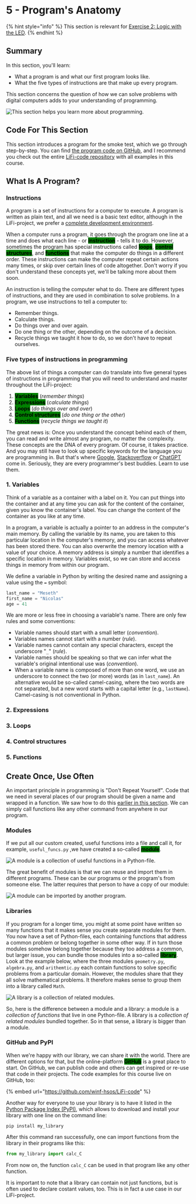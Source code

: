# 5 - Program's Anatomy

{% hint style="info" %}
This section is relevant for [Exercise 2: Logic with the LED](https://github.com/winf-hsos/lifi-exercises/raw/main/exercises/02\_exercise\_logic\_with\_the\_led.pdf).
{% endhint %}

## Summary

In this section, you'll learn:

* What a program is and what our first program looks like.
* What the five types of instructions are that make up every program.

This section concerns the question of how we can solve problems with digital computers adds to your understanding of programming.&#x20;



<img src="../.gitbook/assets/file.excalidraw (2) (1).svg" alt="This section helps you learn more about programming." class="gitbook-drawing">

## Code For This Section

This section introduces a program for the smoke test, which we go through step-by-step. You can find [the program code on GitHub](https://github.com/winf-hsos/LiFi-code/blob/main/examples/smoke\_test.py), and I recommend you check out the entire [LiFi-code repository](https://github.com/winf-hsos/LiFi-code) with all examples in this course.

## What Is A Program?

### Instructions

A program is a set of instructions for a computer to execute. A program is written as plain text, and all we need is a basic text editor, although in the LiFi-project, we prefer a [complete development environment](development-environment.md).&#x20;

When a computer runs a program, it goes through the program one line at a time and does what each line - or <mark style="background-color:green;">**instruction**</mark> - tells it to do. However, sometimes the program has special instructions called <mark style="background-color:green;">**loops**</mark>, <mark style="background-color:green;">**control structures**</mark>, and <mark style="background-color:green;">**functions**</mark> that make the computer do things in a different order. These instructions can make the computer repeat certain actions many times, or skip over certain lines of code altogether. Don't worry if you don't understand these concepts yet, we'll be talking more about them soon.

An instruction is telling the computer what to do. There are different types of instructions, and they are used in combination to solve problems. In a program, we use instructions to tell a computer to:

* Remember things.
* Calculate things.
* Do things over and over again.
* Do one thing or the other, depending on the outcome of a decision.
* Recycle things we taught it how to do, so we don't have to repeat ourselves.

### Five types of instructions in programming

The above list of things a computer can do translate into five general types of instructions in programming that you will need to understand and master throughout the LiFi-project:

1. <mark style="background-color:green;">**Variables**</mark> (_remember things_)
2. <mark style="background-color:green;">**Expressions**</mark> (_calculate things_)
3. <mark style="background-color:green;">**Loops**</mark> (_do things over and over_)
4. <mark style="background-color:green;">**Control structures**</mark> (_do one thing or the other_)
5. <mark style="background-color:green;">**Functions**</mark> (_recycle things we taught it_)

The great news is: Once you understand the concept behind each of them, you can read and write almost any program, no matter the complexity. These concepts are the DNA of every program. Of course, it takes practice. And you may still have to look up specific keywords for the language you are programming in. But that's where [Google](https://app.gitbook.com/u/5a55d1d8d10859002f1ae2f5), [Stackoverflow](https://stackoverflow.com/) or [ChatGPT](https://chat.openai.com/chat) come in. Seriously, they are every programmer's best buddies. Learn to use them.

### 1. Variables

Think of a variable as a container with a label on it. You can put things into the container and at any time you can ask for the content of the container, given you know the container's label. You can change the content of the container as you like at any time.

In a program, a variable is actually a pointer to an address in the computer's main memory. By calling the variable by its name, you are taken to this particular location in the computer's memory, and you can access whatever has been stored there. You can also overwrite the memory location with a value of your choice. A memory address is simply a number that identifies a specific location in memory. Variables exist, so we can store and access things in memory from within our program.&#x20;

We define a variable in Python by writing the desired name and assigning a value using the `=` symbol:

```python
last_name = "Meseth"
first_name = "Nicolas"
age = 41
```

We are more or less free in choosing a variable's name. There are only few rules and some conventions:

* Variable names should start with a small letter (_convention_).&#x20;
* Variables names cannot start with a number (_rule_).
* Variable names cannot contain any special characters, except the underscore "`_`" (_rule_).
* Variable names should be speaking so that we can infer what the variable's original intentional use was (_convention_).
* When a variable name is composed of more than one word, we use an underscore to connect the two (or more) words (as in `last_name`). An alternative would be so-called camel-casing, where the two words are not separated, but a new word starts with a capital letter (e.g., `lastName`). Camel-casing is not conventional in Python.

### 2. Expressions

### 3. Loops

### 4. Control structures

### 5. Functions

## Create Once, Use Often

An important principle in programming is "Don't Repeat Yourself". Code that we need in several places of our program should be given a name and wrapped in a function. We saw how to do this [earlier in this section](programs.md#5.-functions). We can simply call functions like any other command from anywhere in our program.&#x20;

### Modules

If we put all our custom created, useful functions into a file and call it, for example, `useful_funcs.py` ,we have created a so-called <mark style="background-color:green;">**module**</mark>.

<img src="../.gitbook/assets/file.excalidraw (2).svg" alt="A module is a collection of useful functions in a Python-file." class="gitbook-drawing">

The great benefit of modules is that we can reuse and import them in different programs. These can be our programs or the program's from someone else. The latter requires that person to have a copy of our module:

<img src="../.gitbook/assets/file.excalidraw (3) (2).svg" alt="A module can be imported by another program." class="gitbook-drawing">



### Libraries

If you program for a longer time, you might at some point have written so many functions that it makes sense you create separate modules for them. You now have a set of Python-files, each containing functions that address a common problem or belong together in some other way. If in turn those modules somehow belong together because they too address a common, but larger issue, you can bundle those modules into a so-called <mark style="background-color:green;">**library**</mark>. Look at the example below, where the three modules `geometry.py`, `algebra.py`, and `arithemtic.py` each contain functions to solve specific problems from a particular domain. However, the modules share that they all solve mathematical problems. It therefore makes sense to group them into a library called `Math`.

<img src="../.gitbook/assets/file.excalidraw (1) (2).svg" alt="A library is a collection of related modules." class="gitbook-drawing">

So, here is the difference between a module and a library: a module is a _collection of functions_ that live in one Python-file. A library is a _collection of related modules_ bundled together. So in that sense, a library is bigger than a module.

### GitHub and PyPI

When we're happy with our library, we can share it with the world. There are different options for that, but the online-platform <mark style="background-color:green;">**GitHub**</mark> is a great place to start. On GitHub, we can publish code and others can get inspired or re-use that code in their projects. The code examples for this course live on GitHub, too:

{% embed url="https://github.com/winf-hsos/LiFi-code" %}

Another way for everyone to use your library is to have it listed in the [Python Package Index (PyPI)](https://pypi.org/), which allows to download and install your library with one line on the command line:

```
pip install my_library
```

After this command ran successfully, one can import functions from the library in their programs like this:

```python
from my_library import calc_C
```

From now on, the function `calc_C` can be used in that program like any other function.

It is important to note that a library can contain not just functions, but is often used to declare costant values, too. This is in fact a use case in our LiFi-project.
